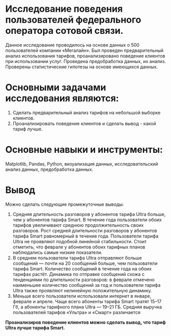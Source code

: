 
 # Исследование поведения пользователей федерального оператора сотовой связи.
 
Данное исследование проводилось на основе данных о 500 пользователей компании
«Мегалайн». Был проведен предварительный анализ использования тарифов,
проанализировано поведение клиентов при использовании услуг. Проведена предобработка
данных, их анализ. Проверены статистические гипотезы на основе имеющихся данных.
# Основными задачами исследования являются:
1. Сделать предварительный анализ тарифов на небольшой выборке клиентов.
2. Проанализировать поведение клиентов и сделать вывод - какой тариф лучше.
# Основные навыки и инструменты: 
Matplotlib, Pandas, Python, визуализация данных,
исследовательский анализ данных, предобработка данных.
# Вывод
Можно сделать следующие промежуточные выводы:
1. Средняя длительность разговоров у абонентов тарифа Ultra больше, чем у абонентов тарифа Smart. В течение года пользователи обоих тарифов увеличивают среднюю продолжительность своих разговоров. Рост средней длительности разговоров у абонентов тарифа Smart равномерный в течение года. Пользователи тарифа Ultra не проявляют подобной линейной стабильности. Стоит отметить, что феврале у абонентов обоих тарифных планов наблюдались самые низкие показатели.
2. В среднем пользователи тарифа Ultra отправляют больше сообщений — почти на 20 сообщений больше, чем пользователи тарифа Smart. Количество сообщений в течение года на обоих тарифах растёт. Динамика по отправке сообщений схожа с тенденциями по длительности разговоров: в феврале отмечено наименьшее количество сообщений за год и пользователи тарифа Ultra также проявляют нелинейную положительную динамику.
3. Меньше всего пользователи использовали интернет в январе, феврале и апреле. Чаще всего абоненты тарифа Smart тратят 15–17 Гб, а абоненты тарифного плана Ultra — 19–21 ГБ.
Средняя выручка пользователей тарифов «Ультра» и «Смарт» различается

**Проанализиров поведение клиентов можно сделать вывод, что тариф Ultra лучше тарифа Smart.**
